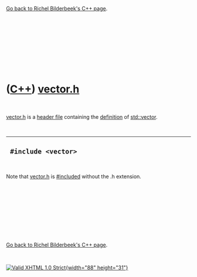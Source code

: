 

[Go back to Richel Bilderbeek's C++ page](Cpp.htm).

 

 

 

 

 

([C++](Cpp.htm)) [vector.h](CppVectorH.htm)
===========================================

 

[vector.h](CppVectorH.htm) is a [header file](CppHeaderFile.htm)
containing the [definition](CppDefinition.htm) of
[std::vector](CppVector.htm).

 

  ----------------------
  ` #include <vector>`
  ----------------------

 

Note that [vector.h](CppVectorH.htm) is [\#included](CppInclude.htm)
without the .h extension.

 

 

 

 

 

[Go back to Richel Bilderbeek's C++ page](Cpp.htm).



 

[![Valid XHTML 1.0 Strict](valid-xhtml10.png){width="88"
height="31"}](http://validator.w3.org/check?uri=referer)
